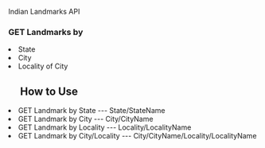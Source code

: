 Indian Landmarks API 

<h3>GET Landmarks by</h3>
<li>State</li>
<li>City</li>
<li>Locality of City</li>

<ul>
    <h2>How to Use</h2>
</ul>
<li>GET Landmark by State --- 
    State/StateName
</li>
<li>GET Landmark by City --- 
    City/CityName
</li>
<li>GET Landmark by Locality --- 
    Locality/LocalityName
</li>
<li>GET Landmark by City/Locality --- 
    City/CityName/Locality/LocalityName
</li>